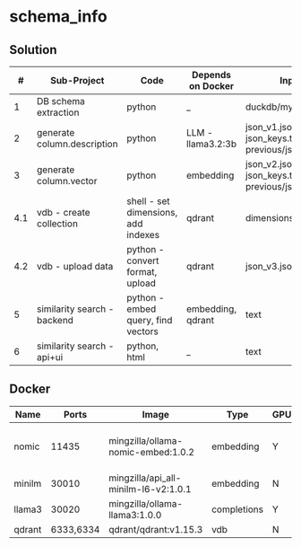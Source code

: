 # schema_info

## Solution

| #   | Sub-Project                 | Code                                | Depends on Docker | Input                                              | Output                      |
|-----|-----------------------------|-------------------------------------|-------------------|----------------------------------------------------|-----------------------------|
| 1   | DB schema extraction        | python                              | _                 | duckdb/mysql                                       | json_v1.json, json_keys.txt |
| 2   | generate column.description | python                              | LLM - llama3.2:3b | json_v1.json, json_keys.txt, previous/json_v2.json | json_v2.json                |
| 3   | generate column.vector      | python                              | embedding         | json_v2.json, json_keys.txt, previous/json_v3.json | json_v3.json                |
| 4.1 | vdb - create collection     | shell - set dimensions, add indexes | qdrant            | dimensions, indexes                                | qdrant collection           |
| 4.2 | vdb - upload data           | python - convert format, upload     | qdrant            | json_v3.json                                       | qdrant collection vectors   |
| 5   | similarity search - backend | python - embed query, find vectors  | embedding, qdrant | text                                               | ranked docs                 |
| 6   | similarity search - api+ui  | python, html                        | _                 | text                                               | ranked docs                 |

## Docker

| Name   | Ports     | Image                                | Type        | GPU | Notes                      |
|--------|-----------|--------------------------------------|-------------|-----|----------------------------|
| nomic  | 11435     | mingzilla/ollama-nomic-embed:1.0.2   | embedding   | Y   | Still used by many systems |
| minilm | 30010     | mingzilla/api_all-minilm-l6-v2:1.0.1 | embedding   | N   |                            |
| llama3 | 30020     | mingzilla/ollama-llama3:1.0.0        | completions | Y   |                            |
| qdrant | 6333,6334 | qdrant/qdrant:v1.15.3                | vdb         | N   |                            |
